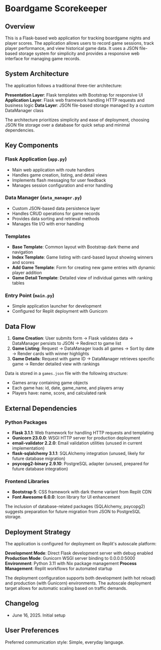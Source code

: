 # Boardgame Scorekeeper

## Overview

This is a Flask-based web application for tracking boardgame nights and player scores. The application allows users to record game sessions, track player performance, and view historical game data. It uses a JSON file-based storage system for simplicity and provides a responsive web interface for managing game records.

## System Architecture

The application follows a traditional three-tier architecture:

**Presentation Layer**: Flask templates with Bootstrap for responsive UI
**Application Layer**: Flask web framework handling HTTP requests and business logic
**Data Layer**: JSON file-based storage managed by a custom DataManager class

The architecture prioritizes simplicity and ease of deployment, choosing JSON file storage over a database for quick setup and minimal dependencies.

## Key Components

### Flask Application (`app.py`)
- Main web application with route handlers
- Handles game creation, listing, and detail views
- Implements flash messaging for user feedback
- Manages session configuration and error handling

### Data Manager (`data_manager.py`)
- Custom JSON-based data persistence layer
- Handles CRUD operations for game records
- Provides data sorting and retrieval methods
- Manages file I/O with error handling

### Templates
- **Base Template**: Common layout with Bootstrap dark theme and navigation
- **Index Template**: Game listing with card-based layout showing winners and scores
- **Add Game Template**: Form for creating new game entries with dynamic player addition
- **Game Detail Template**: Detailed view of individual games with ranking tables

### Entry Point (`main.py`)
- Simple application launcher for development
- Configured for Replit deployment with Gunicorn

## Data Flow

1. **Game Creation**: User submits form → Flask validates data → DataManager persists to JSON → Redirect to game list
2. **Game Listing**: Request → DataManager loads all games → Sort by date → Render cards with winner highlights
3. **Game Details**: Request with game ID → DataManager retrieves specific game → Render detailed view with rankings

Data is stored in a `games.json` file with the following structure:
- Games array containing game objects
- Each game has: id, date, game_name, and players array
- Players have: name, score, and calculated rank

## External Dependencies

### Python Packages
- **Flask 3.1.1**: Web framework for handling HTTP requests and templating
- **Gunicorn 23.0.0**: WSGI HTTP server for production deployment
- **email-validator 2.2.0**: Email validation utilities (unused in current implementation)
- **flask-sqlalchemy 3.1.1**: SQLAlchemy integration (unused, likely for future database migration)
- **psycopg2-binary 2.9.10**: PostgreSQL adapter (unused, prepared for future database integration)

### Frontend Libraries
- **Bootstrap 5**: CSS framework with dark theme variant from Replit CDN
- **Font Awesome 6.0.0**: Icon library for UI enhancement

The inclusion of database-related packages (SQLAlchemy, psycopg2) suggests preparation for future migration from JSON to PostgreSQL storage.

## Deployment Strategy

The application is configured for deployment on Replit's autoscale platform:

**Development Mode**: Direct Flask development server with debug enabled
**Production Mode**: Gunicorn WSGI server binding to 0.0.0.0:5000
**Environment**: Python 3.11 with Nix package management
**Process Management**: Replit workflows for automated startup

The deployment configuration supports both development (with hot reload) and production (with Gunicorn) environments. The autoscale deployment target allows for automatic scaling based on traffic demands.

## Changelog

- June 16, 2025. Initial setup

## User Preferences

Preferred communication style: Simple, everyday language.